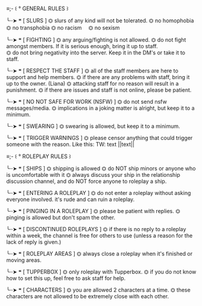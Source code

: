 ≡;- ꒰ ° GENERAL RULES ꒱


╰┈➤ ❝ [ SLURS ]
⏣ slurs of any kind will not be tolerated.
⏣ no homophobia
⏣ no transphobia
⏣ no racism　
⏣ no sexism　



 ╰┈➤ ❝ [ FIGHTING ]
⏣ any arguing/fighting is not allowed.
⏣ do not fight amongst members. If it is serious enough, bring it up to staff.    
⏣ do not bring negativity into the server. Keep it in the DM's or take it to staff.
  

╰┈➤ ❝ [ RESPECT THE STAFF ]
⏣ all of the staff members are here to support and help members.
⏣ if there are any problems with staff, bring it up to the owner. (Liana)
⏣ attacking staff for no reason will result in a punishment.
⏣ if there are issues and staff is not online, please be patient.


╰┈➤ ❝ [ NO NOT SAFE FOR WORK (NSFW) ]
⏣ do not send nsfw messages/media.
⏣ implications in a joking matter is alright, but keep it to a minimum.


╰┈➤ ❝ [ SWEARING ]
⏣ swearing is allowed, but keep it to a minimum.


╰┈➤ ❝ [ TRIGGER WARNINGS ]
⏣ please censor anything that could trigger someone with the reason. Like this: TW: text ||text||



≡;- ꒰ ° ROLEPLAY RULES ꒱


╰┈➤ ❝ [ SHIPS ]
⏣ shipping is allowed
⏣ do NOT ship minors or anyone who is uncomfortable with it
⏣ always discuss your ship in the relationship discussion channel, and do NOT force anyone to roleplay a ship.


╰┈➤ ❝ [ ENTERING A ROLEPLAY ]
⏣ do not enter a roleplay without asking everyone involved. it's rude and can ruin a roleplay.


╰┈➤ ❝ [ PINGING IN A ROLEPLAY ]
⏣ please be patient with replies.
⏣ pinging is allowed but don't spam the other.


╰┈➤ ❝ [ DISCONTINUED ROLEPLAYS ]
⏣ if there is no reply to a roleplay within a week, the channel is free for others to use (unless a reason for the lack of reply is given.)


╰┈➤ ❝ [ ROLEPLAY AREAS ]
⏣ always close a roleplay when it's finished or moving areas.


╰┈➤ ❝ [ TUPPERBOX ]
⏣ only roleplay with Tupperbox.
⏣ if you do not know how to set this up, feel free to ask staff for help.


╰┈➤ ❝ [ CHARACTERS ]
⏣ you are allowed 2 characters at a time.
⏣ these characters are not allowed to be extremely close with each other.
